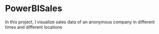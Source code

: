 # PowerBISales
In this project, I visualize sales data of an anonymous company in different times and different locations
